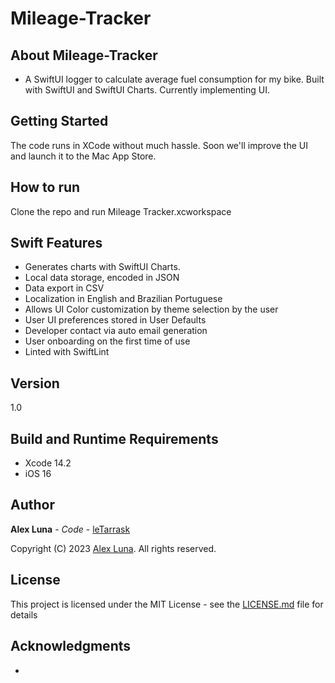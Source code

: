 # Mileage-Tracker

## About Mileage-Tracker

- A SwiftUI logger to calculate average fuel consumption for my bike. Built with SwiftUI and SwiftUI Charts. Currently implementing UI.

## Getting Started

The code runs in XCode without much hassle. Soon we'll improve the UI and launch it to the Mac App Store.

## How to run

Clone the repo and run Mileage Tracker.xcworkspace

## Swift Features

- Generates charts with SwiftUI Charts.
- Local data storage, encoded in JSON
- Data export in CSV
- Localization in English and Brazilian Portuguese
- Allows UI Color customization by theme selection by the user
- User UI preferences stored in User Defaults
- Developer contact via auto email generation
- User onboarding on the first time of use
- Linted with SwiftLint

## Version

1.0

## Build and Runtime Requirements

- Xcode 14.2
- iOS 16

## Author

**Alex Luna** - *Code* - [leTarrask](https://github.com/leTarrask)

Copyright (C) 2023 [Alex Luna](https://github.com/letarrask). All rights reserved.

## License

This project is licensed under the MIT License - see the [LICENSE.md](LICENSE.md) file for details

## Acknowledgments

*
